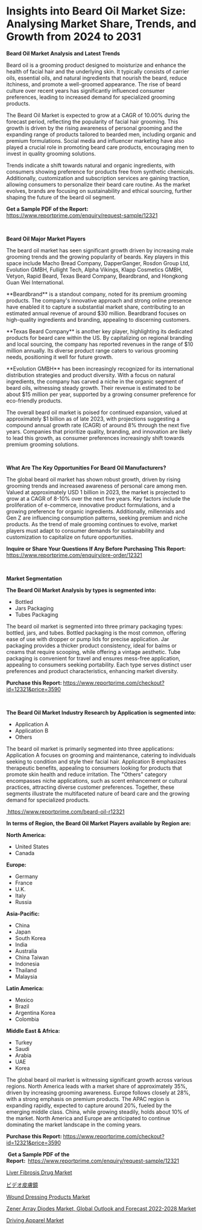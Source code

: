 <p><h1>Insights into Beard Oil Market Size: Analysing Market Share, Trends, and Growth from 2024 to 2031</h1></p><p><strong>Beard Oil Market Analysis and Latest Trends</strong></p>
<p><p>Beard oil is a grooming product designed to moisturize and enhance the health of facial hair and the underlying skin. It typically consists of carrier oils, essential oils, and natural ingredients that nourish the beard, reduce itchiness, and promote a well-groomed appearance. The rise of beard culture over recent years has significantly influenced consumer preferences, leading to increased demand for specialized grooming products.</p><p>The Beard Oil Market is expected to grow at a CAGR of 10.00% during the forecast period, reflecting the popularity of facial hair grooming. This growth is driven by the rising awareness of personal grooming and the expanding range of products tailored to bearded men, including organic and premium formulations. Social media and influencer marketing have also played a crucial role in promoting beard care products, encouraging men to invest in quality grooming solutions.</p><p>Trends indicate a shift towards natural and organic ingredients, with consumers showing preference for products free from synthetic chemicals. Additionally, customization and subscription services are gaining traction, allowing consumers to personalize their beard care routine. As the market evolves, brands are focusing on sustainability and ethical sourcing, further shaping the future of the beard oil segment.</p></p>
<p><strong>Get a Sample PDF of the Report:&nbsp;</strong> <a href="https://www.reportprime.com/enquiry/request-sample/12321">https://www.reportprime.com/enquiry/request-sample/12321</a></p>
<p>&nbsp;</p>
<p><strong>Beard Oil Major Market Players</strong></p>
<p><p>The beard oil market has seen significant growth driven by increasing male grooming trends and the growing popularity of beards. Key players in this space include Macho Bread Company, DapperGanger, Rosdon Group Ltd, Evolution GMBH, Fullight Tech, Alpha Vikings, Klapp Cosmetics GMBH, Vetyon, Rapid Beard, Texas Beard Company, Beardbrand, and Hongkong Guan Wei International.</p><p>**Beardbrand** is a standout company, noted for its premium grooming products. The company's innovative approach and strong online presence have enabled it to capture a substantial market share, contributing to an estimated annual revenue of around $30 million. Beardbrand focuses on high-quality ingredients and branding, appealing to discerning customers.</p><p>**Texas Beard Company** is another key player, highlighting its dedicated products for beard care within the US. By capitalizing on regional branding and local sourcing, the company has reported revenues in the range of $10 million annually. Its diverse product range caters to various grooming needs, positioning it well for future growth.</p><p>**Evolution GMBH** has been increasingly recognized for its international distribution strategies and product diversity. With a focus on natural ingredients, the company has carved a niche in the organic segment of beard oils, witnessing steady growth. Their revenue is estimated to be about $15 million per year, supported by a growing consumer preference for eco-friendly products.</p><p>The overall beard oil market is poised for continued expansion, valued at approximately $1 billion as of late 2023, with projections suggesting a compound annual growth rate (CAGR) of around 8% through the next five years. Companies that prioritize quality, branding, and innovation are likely to lead this growth, as consumer preferences increasingly shift towards premium grooming solutions.</p></p>
<p>&nbsp;</p>
<p><strong>What Are The Key Opportunities For Beard Oil Manufacturers?</strong></p>
<p><p>The global beard oil market has shown robust growth, driven by rising grooming trends and increased awareness of personal care among men. Valued at approximately USD 1 billion in 2023, the market is projected to grow at a CAGR of 8-10% over the next five years. Key factors include the proliferation of e-commerce, innovative product formulations, and a growing preference for organic ingredients. Additionally, millennials and Gen Z are influencing consumption patterns, seeking premium and niche products. As the trend of male grooming continues to evolve, market players must adapt to consumer demands for sustainability and customization to capitalize on future opportunities.</p></p>
<p><strong>Inquire or Share Your Questions If Any Before Purchasing This Report:</strong> <a href="https://www.reportprime.com/enquiry/pre-order/12321">https://www.reportprime.com/enquiry/pre-order/12321</a></p>
<p>&nbsp;</p>
<p><strong>Market Segmentation</strong></p>
<p><strong>The Beard Oil Market Analysis by types is segmented into:</strong></p>
<p><ul><li>Bottled</li><li>Jars Packaging</li><li>Tubes Packaging</li></ul></p>
<p><p>The beard oil market is segmented into three primary packaging types: bottled, jars, and tubes. Bottled packaging is the most common, offering ease of use with dropper or pump lids for precise application. Jar packaging provides a thicker product consistency, ideal for balms or creams that require scooping, while offering a vintage aesthetic. Tube packaging is convenient for travel and ensures mess-free application, appealing to consumers seeking portability. Each type serves distinct user preferences and product characteristics, enhancing market diversity.</p></p>
<p><strong>Purchase this Report:&nbsp;</strong><a href="https://www.reportprime.com/checkout?id=12321&price=3590">https://www.reportprime.com/checkout?id=12321&price=3590</a></p>
<p>&nbsp;</p>
<p><strong>The Beard Oil Market Industry Research by Application is segmented into:</strong></p>
<p><ul><li>Application A</li><li>Application B</li><li>Others</li></ul></p>
<p><p>The beard oil market is primarily segmented into three applications: Application A focuses on grooming and maintenance, catering to individuals seeking to condition and style their facial hair. Application B emphasizes therapeutic benefits, appealing to consumers looking for products that promote skin health and reduce irritation. The "Others" category encompasses niche applications, such as scent enhancement or cultural practices, attracting diverse customer preferences. Together, these segments illustrate the multifaceted nature of beard care and the growing demand for specialized products.</p></p>
<p><a href="https://www.reportprime.com/beard-oil-r12321">&nbsp;https://www.reportprime.com/beard-oil-r12321</a></p>
<p><strong>In terms of Region, the Beard Oil Market Players available by Region are:</strong></p>
<p>
    <p> <strong> North America: </strong>
        <ul>
            <li>United States</li>
            <li>Canada</li>
        </ul>
        </p> 
    <p> <strong> Europe: </strong>
        <ul>
            <li>Germany</li>
            <li>France</li>
            <li>U.K.</li>
            <li>Italy</li>
            <li>Russia</li>
        </ul>
        </p> 
    <p> <strong> Asia-Pacific: </strong>
        <ul>
            <li>China</li>
            <li>Japan</li>
            <li>South Korea</li>
            <li>India</li>
            <li>Australia</li>
            <li>China Taiwan</li>
            <li>Indonesia</li>
            <li>Thailand</li>
            <li>Malaysia</li>
        </ul>
        </p> 
    <p> <strong> Latin America: </strong>
        <ul>
            <li>Mexico</li>
            <li>Brazil</li>
            <li>Argentina Korea</li>
            <li>Colombia</li>
        </ul>
        </p> 
    <p> <strong> Middle East & Africa: </strong>
        <ul>
            <li>Turkey</li>
            <li>Saudi</li>
            <li>Arabia</li>
            <li>UAE</li>
            <li>Korea</li>
        </ul>
    </p>
    </p>
<p><p>The global beard oil market is witnessing significant growth across various regions. North America leads with a market share of approximately 35%, driven by increasing grooming awareness. Europe follows closely at 28%, with a strong emphasis on premium products. The APAC region is expanding rapidly, expected to capture around 20%, fueled by the emerging middle class. China, while growing steadily, holds about 10% of the market. North America and Europe are anticipated to continue dominating the market landscape in the coming years.</p></p>
<p><strong>Purchase this Report: </strong><a href="https://www.reportprime.com/checkout?id=12321&price=3590">https://www.reportprime.com/checkout?id=12321&price=3590</a></p>
<p>&nbsp;<strong>Get a Sample PDF of the Report:&nbsp;&nbsp;</strong><a href="https://www.reportprime.com/enquiry/request-sample/12321">https://www.reportprime.com/enquiry/request-sample/12321</a></p>
<p><strong></strong></p>
<p><p><a href="https://medium.com/@jasmine.wilson5656/global-liver-fibrosis-drug-market-opportunities-and-market-challenges-2024-2031-286ba9d5e55e">Liver Fibrosis Drug Market</a></p><p><a href="https://medium.com/@charm854/%E3%83%93%E3%83%87%E3%82%AA%E3%83%87%E3%83%AB%E3%83%9E%E3%83%88%E3%82%B9%E3%82%B3%E3%83%BC%E3%83%97%E5%B8%82%E5%A0%B4%E3%81%AE%E3%82%B5%E3%82%A4%E3%82%BA%E3%81%A8%E3%82%B7%E3%82%A7%E3%82%A2%E5%88%86%E6%9E%90-%E6%88%90%E9%95%B7%E5%8B%95%E5%90%91%E3%81%A8%E4%BA%88%E6%B8%AC-2024%E5%B9%B4-2031%E5%B9%B4-2cb3f7072f40">ビデオ皮膚鏡</a></p><p><a href="https://medium.com/@owen.mclean8956/global-wound-dressing-products-market-sector-2024-2031-market-metrics-and-market-strategic-a31dc507e646">Wound Dressing Products Market</a></p><p><a href="https://www.linkedin.com/pulse/global-zener-array-diodes-market-outlook-forecast-2022-2028-opportunities-ngfie?trackingId=Cgqijs7iRuym1UB5QCwXtA%3D%3D">Zener Array Diodes Market, Global Outlook and Forecast 2022-2028 Market</a></p><p><a href="https://github.com/rahu1506/Market-Research-Report-List-5/blob/main/driving-apparel-market.md">Driving Apparel Market</a></p></p>
